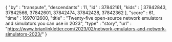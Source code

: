 {
  "by" : "transpute",
  "descendants" : 11,
  "id" : 37842161,
  "kids" : [ 37842843, 37842566, 37842601, 37842474, 37842428, 37842362 ],
  "score" : 61,
  "time" : 1697012600,
  "title" : "Twenty-five open-source network emulators and simulators you can use in 2023",
  "type" : "story",
  "url" : "https://www.brianlinkletter.com/2023/02/network-emulators-and-network-simulators-2023/"
}
